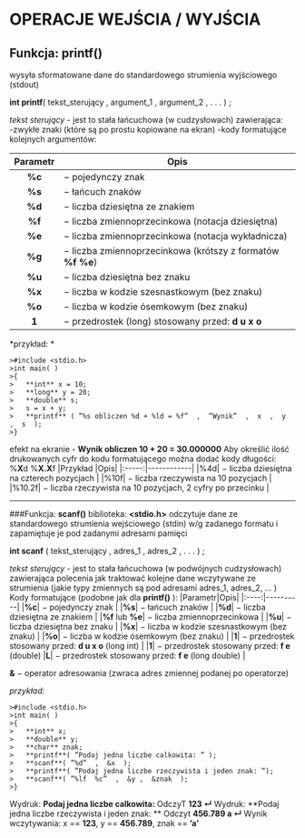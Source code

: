 OPERACJE  WEJŚCIA / WYJŚCIA
===

Funkcja: **printf()** 
---
<p> 
wysyła sformatowane dane do standardowego strumienia wyjściowego (stdout)

__int   printf__( tekst_sterujący , argument_1 , argument_2 ,  . . .  ) ;

_*tekst sterujący*_ - jest to stała łańcuchowa (w cudzysłowach) zawierająca:  
  -zwykłe znaki (które są po prostu kopiowane na ekran)
  -kody formatujące kolejnych argumentów:</p>  

Parametr |Opis                                              
:-------:|------------------------------------------------------------
**%c**   | − pojedynczy znak                                
**%s**   | − łańcuch znaków                                 
**%d**   | − liczba dziesiętna ze znakiem                   
**%f**   | − liczba zmiennoprzecinkowa (notacja dziesiętna) 
**%e**   | − liczba zmiennoprzecinkowa (notacja wykładnicza)
**%g**   | − liczba zmiennoprzecinkowa (krótszy z formatów **%f %e**)
**%u**   | − liczba dziesiętna bez znaku 
**%x**   | − liczba w kodzie szesnastkowym (bez znaku) 
**%o**   | − liczba w kodzie ósemkowym (bez znaku) 
**1**    | − przedrostek (long) stosowany przed:  **d  u  x  o**

*przykład: *
 ```
>#include <stdio.h>  
>int main( ) 
>{   
>	**int** x = 10;   
>	**long** y = 20;   
>	**double** s;   
>	s = x + y; 
>	**printf** ( ”%s obliczen %d + %ld = %f”  ,  ”Wynik”  ,  x  ,  y  ,  s  );  
>}
```
efekt na ekranie - **Wynik obliczen 10 + 20 = 30.000000** 
Aby określić ilość drukowanych cyfr do kodu formatującego można dodać kody długości:   %**X**d     %**X.X**f 
|Przykład |Opis|
|:-----:|------------|
|%4d| − liczba dziesiętna na czterech pozycjach |
|%10f| − liczba rzeczywista na 10 pozycjach |
|%10.2f| − liczba rzeczywista na 10 pozycjach, 2 cyfry po przecinku |

---
###Funkcja: **scanf()**
biblioteka: **<stdio.h>**
odczytuje dane ze standardowego strumienia wejściowego (stdin) w/g zadanego formatu i zapamiętuje je pod zadanymi adresami pamięci 
 
**int   scanf** ( tekst_sterujący , adres_1 , adres_2 ,  . . .  ) ; 

_*tekst sterujący*_ - jest to stała łańcuchowa (w podwójnych cudzysłowach) zawierająca polecenia jak traktować kolejne dane wczytywane ze strumienia (jakie typy zmiennych są pod adresami adres_1, adres_2, ... ) 
Kody formatujące (podobne jak dla **printf()** ): 
|Parametr|Opis|
|:----:|----------|
|**%c**| − pojedynczy znak |
|**%s**| − łańcuch znaków |
|**%d**| − liczba dziesiętna ze znakiem |
|**%f**  lub  **%e**| − liczba zmiennoprzecinkowa |
|**%u**| − liczba dziesiętna bez znaku |
|**%x**| − liczba w kodzie szesnastkowym (bez znaku) |
|**%o**| − liczba w kodzie ósemkowym (bez znaku) |
|**1**| − przedrostek stosowany przed:  **d  u  x  o**  (long int) |
|**1**| − przedrostek stosowany przed:  **f  e**  (double) 
|**L**| − przedrostek stosowany przed:  **f  e**  (long double) |

**&**  −   operator adresowania (zwraca adres zmiennej podanej po operatorze) 

_przykład:_
```
>#include <stdio.h>  
>int main( ) 
>{   
>	**int** x;   
>	**double** y;   
>	**char** znak;   
>	**printf**( ”Podaj jedna liczbe calkowita: ” );   
>	**scanf**( ”%d”  ,  &x  );   
>	**printf**( ”Podaj jedna liczbe rzeczywista i jeden znak: ”);   
>	**scanf**( ”%lf  %c”  ,  &y ,  &znak  );  
>} 
```
Wydruk:       **Podaj jedna liczbe calkowita:**
OdczyT	      **123 ↵**
Wydruk:       **Podaj jedna liczbe rzeczywista i jeden znak: **
Odczyt        **456.789  a ↵**
Wynik wczytywania:  x == **123**,  y == **456.789**,  znak == **’a’**
